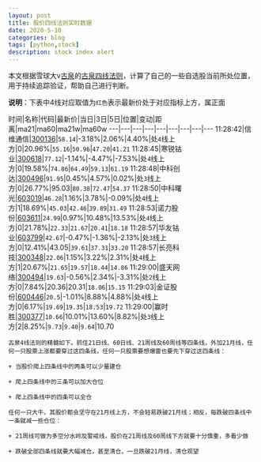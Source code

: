 ```yaml
---
layout: post
title: 股价四线法则实时数据
date: 2020-5-10
categories: blog
tags: [python,stock]
description: stock index alert
---
```



本文根据雪球大v[古泉](https://xueqiu.com/u/7148646888)的[古泉四线法则](https://xueqiu.com/7148646888/130498192)，计算了自己的一些自选股当前所处位置，用于持续追踪验证，帮助自己进行判断。

**说明**：下表中4线对应取值为`红色`表示最新价处于对应指标上方，属正面

时间|名称|代码|最新价|当日|3日|5日|位置|变动|距离|ma21|ma60|ma21w|ma60w
---|---|---|---|---|---|---|---|---
11:28:42|信维通信|[300136](https://xueqiu.com/S/SZ300136)|`58.14`|-3.18%|2.06%|4.40%|处`4`线上方|0|20.96%|`55.16`|`50.96`|`47.20`|`41.21`
11:28:45|寒锐钴业|[300618](https://xueqiu.com/S/SZ300618)|`77.12`|-1.14%|-4.47%|-7.53%|处`4`线上方|0|19.58%|`74.86`|`64.49`|`59.13`|`61.19`
11:28:48|中科创达|[300496](https://xueqiu.com/S/SZ300496)|`91.95`|0.45%|4.57%|0.02%|处`3`线上方|0|26.77%|95.03|`80.38`|`72.47`|`54.37`
11:28:50|中科曙光|[603019](https://xueqiu.com/S/SH603019)|`46.28`|1.16%|3.78%|-0.09%|处`4`线上方|1|18.69%|`45.03`|`42.46`|`39.89`|`31.49`
11:28:53|诺力股份|[603611](https://xueqiu.com/S/SH603611)|`24.99`|0.97%|10.48%|13.53%|处`4`线上方|0|21.78%|`22.33`|`21.67`|`20.41`|`18.18`
11:28:57|华友钴业|[603799](https://xueqiu.com/S/SH603799)|`42.67`|-0.47%|-1.36%|-2.13%|处`3`线上方|0|12.41%|43.05|`39.61`|`37.31`|`33.20`
11:28:57|长亮科技|[300348](https://xueqiu.com/S/SZ300348)|`22.06`|1.15%|3.22%|2.31%|处`4`线上方|1|20.67%|`21.65`|`19.57`|`18.44`|`14.86`
11:29:00|盛天网络|[300494](https://xueqiu.com/S/SZ300494)|`19.63`|-0.56%|2.34%|-3.31%|处`2`线上方|0|7.84%|20.36|20.31|`18.06`|`15.15`
11:29:03|金证股份|[600446](https://xueqiu.com/S/SH600446)|`20.5`|-1.01%|8.88%|4.88%|处`4`线上方|0|6.17%|`19.69`|`19.35`|`18.53`|`19.72`
11:29:00|赢时胜|[300377](https://xueqiu.com/S/SZ300377)|`10.66`|10.01%|13.60%|8.82%|处`3`线上方|2|8.25%|`9.73`|`9.40`|`9.64`|10.70

```
古泉4线法则的精髓如下。抓住21日线、60日线、21周线及60周线等四条线，外加21月线，任何一只股票上涨都要穿过这四条线，任何一只股票要想爆雷也要先下穿过这四条线：

+ 当股价爬上四条线中的两条可以少量建仓

+ 爬上四条线中的三条可以加大仓位

+ 爬上四条线中的四条可以全仓

任何一只大牛，其股价都会坚守在21月线上方，不会轻易跌破21月线；相反，每跌破四条线中一条就减一些仓位：

+ 21周线可做为多空分水岭及警戒线，股价在21周线及60周线下方就要十分慎重，多看少做

+ 跌破全部四条线就要大幅减仓，甚至清仓，一旦跌破21月线，清仓观望
```
